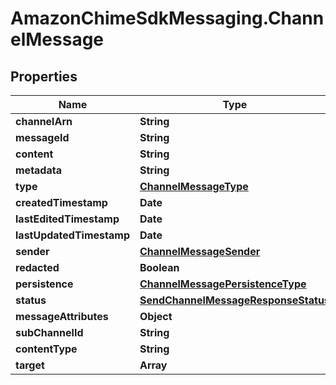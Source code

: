 # AmazonChimeSdkMessaging.ChannelMessage

## Properties

Name | Type | Description | Notes
------------ | ------------- | ------------- | -------------
**channelArn** | **String** |  | [optional] 
**messageId** | **String** |  | [optional] 
**content** | **String** |  | [optional] 
**metadata** | **String** |  | [optional] 
**type** | [**ChannelMessageType**](ChannelMessageType.md) |  | [optional] 
**createdTimestamp** | **Date** |  | [optional] 
**lastEditedTimestamp** | **Date** |  | [optional] 
**lastUpdatedTimestamp** | **Date** |  | [optional] 
**sender** | [**ChannelMessageSender**](ChannelMessageSender.md) |  | [optional] 
**redacted** | **Boolean** |  | [optional] 
**persistence** | [**ChannelMessagePersistenceType**](ChannelMessagePersistenceType.md) |  | [optional] 
**status** | [**SendChannelMessageResponseStatus**](SendChannelMessageResponseStatus.md) |  | [optional] 
**messageAttributes** | **Object** |  | [optional] 
**subChannelId** | **String** |  | [optional] 
**contentType** | **String** |  | [optional] 
**target** | **Array** |  | [optional] 


